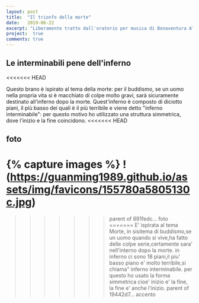 ```yaml
---
layout: post
title:  "Il trionfo della morte"
date:   2019-06-22
excerpt: "Liberamente tratto dall'oratorio per musica di Bonaventura Aliotti(1685)"
project:  true
comments: true
---
```


## Le interminabili pene dell'inferno

<<<<<<< HEAD

Questo brano è ispirato al tema della morte: per il buddismo, se un uomo nella propria vita si è macchiato di colpe molto gravi, sarà sicuramente destinato all'inferno dopo la morte. Quest'inferno è composto di diciotto piani, il più basso dei quali è il più terribile e viene detto "inferno interminabile": per questo motivo ho utilizzato una struttura simmetrica, dove l'inizio e la fine coincidono.
<<<<<<< HEAD

## foto
{% capture images %}
!(https://guanming1989.github.io/assets/img/favicons/155780a5805130c.jpg)
=======
>>>>>>> parent of 691fedc... foto
=======
E' ispirata al tema Morte, in sisitema di buddismo,se un uomo quando si vive,ha fatto delle colpe serie,certamente sara' nell'interno dopo la morte.
in inferno ci sono 18 piani,il piu' basso piano e' molto terribile,si chiama"
inferno interminabile. per questo ho usato la forma simmetrica cioe' inizio e' la fine, la fine e' anche l'inizio.
>>>>>>> parent of 19442d7... accento
